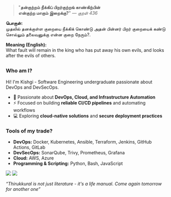 <div align="left">

> "**தன்குற்றம் நீக்கிப் பிறர்குற்றங் காண்கிற்பின்**  
> **என்குற்ற மாகும் இறைக்கு?**" — *குறள் 436*

</div>

**பொருள்:**  
முதலில் தனக்குள்ள குறையை நீக்கிக் கொண்டு அதன் பின்னர் பிறர் குறையைக் கண்டு சொல்லும் தலைவனுக்கு என்ன குறை நேரும்?.

**Meaning (English):**  
What fault will remain in the king who has put away his own evils, and looks after the evils of others.


## 
### Who am I?
Hi! I'm Kishgi - Software Engineering undergraduate passionate about DevOps and DevSecOps.  
- 🔧 Passionate about **DevOps, Cloud, and Infrastructure Automation**  
- ⚡ Focused on building **reliable CI/CD pipelines** and automating workflows   
- 💻 Exploring **cloud-native solutions** and **secure deployment practices** 

### Tools of my trade?
- **DevOps:** Docker, Kubernetes, Ansible, Terraform, Jenkins, GitHub Actions, GitLab 
- **DevSecOps:** SonarQube, Trivy, Prometheus, Grafana 
- **Cloud:** AWS, Azure
- **Programming & Scripting:** Python, Bash, JavaScript  


[![](https://img.shields.io/badge/linkedin-0a66c2)](http://linkedin.com/in/kishgi) [![](https://img.shields.io/badge/portfolio-8A2BE2)](http://kishgi.vercel.app)

</pre>

*“Thirukkural is not just literature - it's a life manual. Come again tomorrow for another one”*
